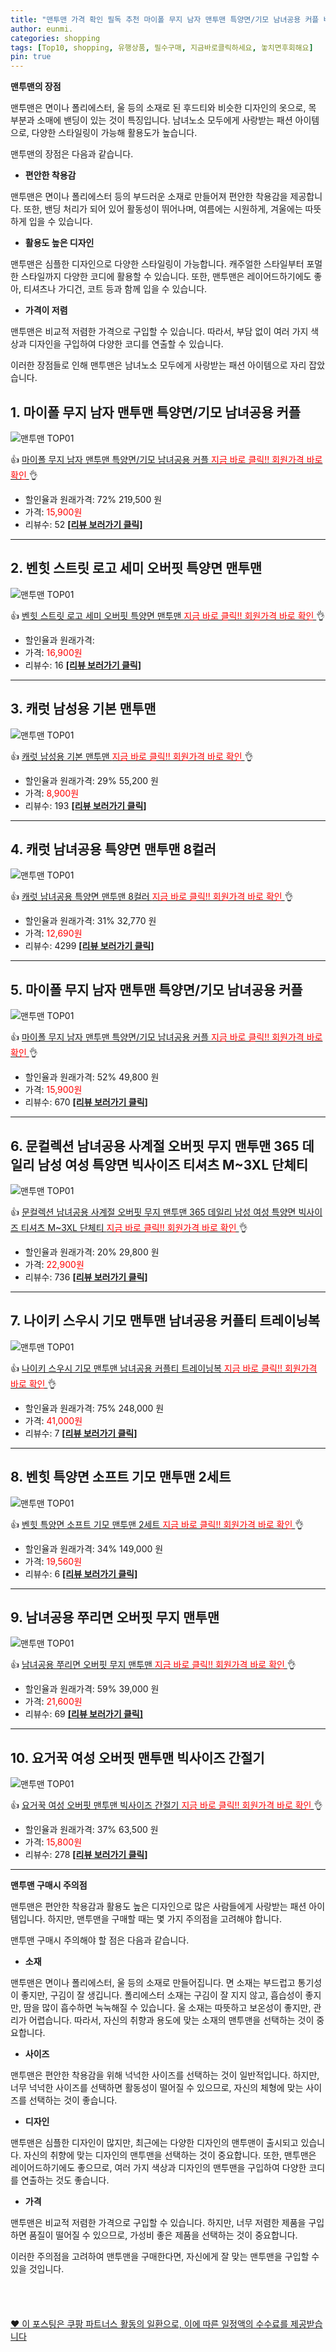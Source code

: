 ```yaml
---
title: "맨투맨 가격 확인 필독 추천 마이폴 무지 남자 맨투맨 특양면/기모 남녀공용 커플 비교 장점 구매가이드"
author: eunmi.
categories: shopping
tags: [Top10, shopping, 유행상품, 필수구매, 지금바로클릭하세요, 놓치면후회해요]
pin: true
---
```

**맨투맨의 장점**

맨투맨은 면이나 폴리에스터, 울 등의 소재로 된 후드티와 비슷한 디자인의 옷으로, 목 부분과 소매에 밴딩이 있는 것이 특징입니다. 남녀노소 모두에게 사랑받는 패션 아이템으로, 다양한 스타일링이 가능해 활용도가 높습니다.

맨투맨의 장점은 다음과 같습니다.

* **편안한 착용감**

맨투맨은 면이나 폴리에스터 등의 부드러운 소재로 만들어져 편안한 착용감을 제공합니다. 또한, 밴딩 처리가 되어 있어 활동성이 뛰어나며, 여름에는 시원하게, 겨울에는 따뜻하게 입을 수 있습니다.

* **활용도 높은 디자인**

맨투맨은 심플한 디자인으로 다양한 스타일링이 가능합니다. 캐주얼한 스타일부터 포멀한 스타일까지 다양한 코디에 활용할 수 있습니다. 또한, 맨투맨은 레이어드하기에도 좋아, 티셔츠나 가디건, 코트 등과 함께 입을 수 있습니다.

* **가격이 저렴**

맨투맨은 비교적 저렴한 가격으로 구입할 수 있습니다. 따라서, 부담 없이 여러 가지 색상과 디자인을 구입하여 다양한 코디를 연출할 수 있습니다.

이러한 장점들로 인해 맨투맨은 남녀노소 모두에게 사랑받는 패션 아이템으로 자리 잡았습니다.

   

## 1. 마이폴 무지 남자 맨투맨 특양면/기모 남녀공용 커플

![맨투맨 TOP01](https://thumbnail6.coupangcdn.com/thumbnails/remote/230x230ex/image/vendor_inventory/82b5/cf40e4c5ecc844eec40db813679c88d4793ba0e89202b250d77cc60279b3.jpg)


👍 [마이폴 무지 남자 맨투맨 특양면/기모 남녀공용 커플 <font color=red> 지금 바로 클릭!! 회원가격 바로 확인 </font> ](https://link.coupang.com/re/AFFSDP?lptag=AF3617701&subid=GithubCoopas&pageKey=6760935622&traceid=V0-153&itemId=15844631491&vendorItemId=83055594786) 👌 


- 할인율과 원래가격: 72%  219,500   원
- 가격: <span style='color:red'>15,900원</span>
- 리뷰수: 52  [**[리뷰 보러가기 클릭]**](https://link.coupang.com/re/AFFSDP?lptag=AF3617701&subid=GithubCoopas&pageKey=6760935622&traceid=V0-153&itemId=15844631491&vendorItemId=83055594786)

---


   

## 2. 벤힛 스트릿 로고 세미 오버핏 특양면 맨투맨

![맨투맨 TOP01](https://thumbnail8.coupangcdn.com/thumbnails/remote/230x230ex/image/retail/images/2951854267809173-0568d0be-49da-41e2-bda6-80d401a432b9.jpg)


👍 [벤힛 스트릿 로고 세미 오버핏 특양면 맨투맨 <font color=red> 지금 바로 클릭!! 회원가격 바로 확인 </font> ](https://link.coupang.com/re/AFFSDP?lptag=AF3617701&subid=GithubCoopas&pageKey=1504180262&traceid=V0-153&itemId=2582927015&vendorItemId=70575154432) 👌 


- 할인율과 원래가격: 
- 가격: <span style='color:red'>16,900원</span>
- 리뷰수: 16  [**[리뷰 보러가기 클릭]**](https://link.coupang.com/re/AFFSDP?lptag=AF3617701&subid=GithubCoopas&pageKey=1504180262&traceid=V0-153&itemId=2582927015&vendorItemId=70575154432)

---


   

## 3. 캐럿 남성용 기본 맨투맨

![맨투맨 TOP01](https://thumbnail9.coupangcdn.com/thumbnails/remote/230x230ex/image/retail/images/1918093477723849-ad72a717-e70e-44a2-9b2d-d6c9d111c3ab.jpg)


👍 [캐럿 남성용 기본 맨투맨 <font color=red> 지금 바로 클릭!! 회원가격 바로 확인 </font> ](https://link.coupang.com/re/AFFSDP?lptag=AF3617701&subid=GithubCoopas&pageKey=7411098201&traceid=V0-153&itemId=19202360089&vendorItemId=86319675481) 👌 


- 할인율과 원래가격: 29%  55,200   원
- 가격: <span style='color:red'>8,900원</span>
- 리뷰수: 193  [**[리뷰 보러가기 클릭]**](https://link.coupang.com/re/AFFSDP?lptag=AF3617701&subid=GithubCoopas&pageKey=7411098201&traceid=V0-153&itemId=19202360089&vendorItemId=86319675481)

---


   

## 4. 캐럿 남녀공용 특양면 맨투맨 8컬러

![맨투맨 TOP01](https://thumbnail9.coupangcdn.com/thumbnails/remote/230x230ex/image/retail/images/2526924265841912-8f3758b2-d0e9-4916-9da2-f82ea2edfa3b.jpg)


👍 [캐럿 남녀공용 특양면 맨투맨 8컬러 <font color=red> 지금 바로 클릭!! 회원가격 바로 확인 </font> ](https://link.coupang.com/re/AFFSDP?lptag=AF3617701&subid=GithubCoopas&pageKey=2198229172&traceid=V0-153&itemId=3739822188&vendorItemId=71724987755) 👌 


- 할인율과 원래가격: 31%  32,770   원
- 가격: <span style='color:red'>12,690원</span>
- 리뷰수: 4299  [**[리뷰 보러가기 클릭]**](https://link.coupang.com/re/AFFSDP?lptag=AF3617701&subid=GithubCoopas&pageKey=2198229172&traceid=V0-153&itemId=3739822188&vendorItemId=71724987755)

---


   

## 5. 마이폴 무지 남자 맨투맨 특양면/기모 남녀공용 커플

![맨투맨 TOP01](https://thumbnail10.coupangcdn.com/thumbnails/remote/230x230ex/image/vendor_inventory/97e0/655f19608c5caba1f57ea8e92adeae145694c5381bf2f6407ce8dff47d29.jpg)


👍 [마이폴 무지 남자 맨투맨 특양면/기모 남녀공용 커플 <font color=red> 지금 바로 클릭!! 회원가격 바로 확인 </font> ](https://link.coupang.com/re/AFFSDP?lptag=AF3617701&subid=GithubCoopas&pageKey=6760935622&traceid=V0-153&itemId=15844631565&vendorItemId=83055595242) 👌 


- 할인율과 원래가격: 52%  49,800   원
- 가격: <span style='color:red'>15,900원</span>
- 리뷰수: 670  [**[리뷰 보러가기 클릭]**](https://link.coupang.com/re/AFFSDP?lptag=AF3617701&subid=GithubCoopas&pageKey=6760935622&traceid=V0-153&itemId=15844631565&vendorItemId=83055595242)

---


   

## 6. 문컬렉션 남녀공용 사계절 오버핏 무지 맨투맨 365 데일리 남성 여성 특양면 빅사이즈 티셔츠 M~3XL 단체티

![맨투맨 TOP01](https://thumbnail7.coupangcdn.com/thumbnails/remote/230x230ex/image/vendor_inventory/238b/2efb31570da1d692c3359d5d1cc981e4cd76d42ffd87678f6b05e09a858b.jpg)


👍 [문컬렉션 남녀공용 사계절 오버핏 무지 맨투맨 365 데일리 남성 여성 특양면 빅사이즈 티셔츠 M~3XL 단체티 <font color=red> 지금 바로 클릭!! 회원가격 바로 확인 </font> ](https://link.coupang.com/re/AFFSDP?lptag=AF3617701&subid=GithubCoopas&pageKey=7685543970&traceid=V0-153&itemId=20537781301&vendorItemId=87614453988) 👌 


- 할인율과 원래가격: 20%  29,800   원
- 가격: <span style='color:red'>22,900원</span>
- 리뷰수: 736  [**[리뷰 보러가기 클릭]**](https://link.coupang.com/re/AFFSDP?lptag=AF3617701&subid=GithubCoopas&pageKey=7685543970&traceid=V0-153&itemId=20537781301&vendorItemId=87614453988)

---


   

## 7. 나이키 스우시 기모 맨투맨 남녀공용 커플티 트레이닝복

![맨투맨 TOP01](https://thumbnail6.coupangcdn.com/thumbnails/remote/230x230ex/image/vendor_inventory/1257/76cec20d5e196939a8aded804a489a988cb52faf95099776b37dfc45d9d9.jpg)


👍 [나이키 스우시 기모 맨투맨 남녀공용 커플티 트레이닝복 <font color=red> 지금 바로 클릭!! 회원가격 바로 확인 </font> ](https://link.coupang.com/re/AFFSDP?lptag=AF3617701&subid=GithubCoopas&pageKey=7637315877&traceid=V0-153&itemId=20283194778&vendorItemId=87566396540) 👌 


- 할인율과 원래가격: 75%  248,000   원
- 가격: <span style='color:red'>41,000원</span>
- 리뷰수: 7  [**[리뷰 보러가기 클릭]**](https://link.coupang.com/re/AFFSDP?lptag=AF3617701&subid=GithubCoopas&pageKey=7637315877&traceid=V0-153&itemId=20283194778&vendorItemId=87566396540)

---


   

## 8. 벤힛 특양면 소프트 기모 맨투맨 2세트

![맨투맨 TOP01](https://thumbnail7.coupangcdn.com/thumbnails/remote/230x230ex/image/retail/images/10651388966162904-3d955b9a-d612-4956-9b7f-274c036cf1c4.jpg)


👍 [벤힛 특양면 소프트 기모 맨투맨 2세트 <font color=red> 지금 바로 클릭!! 회원가격 바로 확인 </font> ](https://link.coupang.com/re/AFFSDP?lptag=AF3617701&subid=GithubCoopas&pageKey=6122556433&traceid=V0-153&itemId=11626712427&vendorItemId=78901331078) 👌 


- 할인율과 원래가격: 34%  149,000   원
- 가격: <span style='color:red'>19,560원</span>
- 리뷰수: 6  [**[리뷰 보러가기 클릭]**](https://link.coupang.com/re/AFFSDP?lptag=AF3617701&subid=GithubCoopas&pageKey=6122556433&traceid=V0-153&itemId=11626712427&vendorItemId=78901331078)

---


   

## 9. 남녀공용 쭈리면 오버핏 무지 맨투맨

![맨투맨 TOP01](https://thumbnail6.coupangcdn.com/thumbnails/remote/230x230ex/image/vendor_inventory/c09d/2112796e7e45e29d2041654ab1341b7cc48b7cbe29e76912cee27fff21fa.jpg)


👍 [남녀공용 쭈리면 오버핏 무지 맨투맨 <font color=red> 지금 바로 클릭!! 회원가격 바로 확인 </font> ](https://link.coupang.com/re/AFFSDP?lptag=AF3617701&subid=GithubCoopas&pageKey=6300302207&traceid=V0-153&itemId=13023173619&vendorItemId=82913444150) 👌 


- 할인율과 원래가격: 59%  39,000   원
- 가격: <span style='color:red'>21,600원</span>
- 리뷰수: 69  [**[리뷰 보러가기 클릭]**](https://link.coupang.com/re/AFFSDP?lptag=AF3617701&subid=GithubCoopas&pageKey=6300302207&traceid=V0-153&itemId=13023173619&vendorItemId=82913444150)

---


   

## 10. 요거꾹 여성 오버핏 맨투맨 빅사이즈 간절기

![맨투맨 TOP01](https://thumbnail8.coupangcdn.com/thumbnails/remote/230x230ex/image/vendor_inventory/2d81/4aba01759af7f41de3973ff15515373e1278547129e06207a388dc70ac84.png)


👍 [요거꾹 여성 오버핏 맨투맨 빅사이즈 간절기 <font color=red> 지금 바로 클릭!! 회원가격 바로 확인 </font> ](https://link.coupang.com/re/AFFSDP?lptag=AF3617701&subid=GithubCoopas&pageKey=7637039136&traceid=V0-153&itemId=20281858775&vendorItemId=87368426135) 👌 


- 할인율과 원래가격: 37%  63,500   원
- 가격: <span style='color:red'>15,800원</span>
- 리뷰수: 278  [**[리뷰 보러가기 클릭]**](https://link.coupang.com/re/AFFSDP?lptag=AF3617701&subid=GithubCoopas&pageKey=7637039136&traceid=V0-153&itemId=20281858775&vendorItemId=87368426135)

---
**맨투맨 구매시 주의점**

맨투맨은 편안한 착용감과 활용도 높은 디자인으로 많은 사람들에게 사랑받는 패션 아이템입니다. 하지만, 맨투맨을 구매할 때는 몇 가지 주의점을 고려해야 합니다.

맨투맨 구매시 주의해야 할 점은 다음과 같습니다.

* **소재**

맨투맨은 면이나 폴리에스터, 울 등의 소재로 만들어집니다. 면 소재는 부드럽고 통기성이 좋지만, 구김이 잘 생깁니다. 폴리에스터 소재는 구김이 잘 지지 않고, 흡습성이 좋지만, 땀을 많이 흡수하면 눅눅해질 수 있습니다. 울 소재는 따뜻하고 보온성이 좋지만, 관리가 어렵습니다. 따라서, 자신의 취향과 용도에 맞는 소재의 맨투맨을 선택하는 것이 중요합니다.

* **사이즈**

맨투맨은 편안한 착용감을 위해 넉넉한 사이즈를 선택하는 것이 일반적입니다. 하지만, 너무 넉넉한 사이즈를 선택하면 활동성이 떨어질 수 있으므로, 자신의 체형에 맞는 사이즈를 선택하는 것이 좋습니다.

* **디자인**

맨투맨은 심플한 디자인이 많지만, 최근에는 다양한 디자인의 맨투맨이 출시되고 있습니다. 자신의 취향에 맞는 디자인의 맨투맨을 선택하는 것이 중요합니다. 또한, 맨투맨은 레이어드하기에도 좋으므로, 여러 가지 색상과 디자인의 맨투맨을 구입하여 다양한 코디를 연출하는 것도 좋습니다.

* **가격**

맨투맨은 비교적 저렴한 가격으로 구입할 수 있습니다. 하지만, 너무 저렴한 제품을 구입하면 품질이 떨어질 수 있으므로, 가성비 좋은 제품을 선택하는 것이 중요합니다.

이러한 주의점을 고려하여 맨투맨을 구매한다면, 자신에게 잘 맞는 맨투맨을 구입할 수 있을 것입니다.<br><br><br><br><br> [ ❤  이 포스팅은 쿠팡 파트너스 활동의 일환으로, 이에 따른 일정액의 수수료를 제공받습니다](https://link.coupang.com/a/bcEFyh)